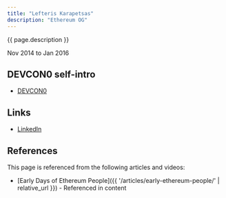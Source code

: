```yaml
---
title: "Lefteris Karapetsas"
description: "Ethereum OG"
---
```


{{ page.description }}

Nov 2014 to Jan 2016

## DEVCON0 self-intro
- [DEVCON0](https://youtu.be/_BvvUlKDqp0?t=17m19s)

## Links
- [LinkedIn](https://www.linkedin.com/in/eleftherios-karapetsas-1a18b919/)

## References

This page is referenced from the following articles and videos:

- [Early Days of Ethereum People]({{ '/articles/early-ethereum-people/' | relative_url }}) - Referenced in content
